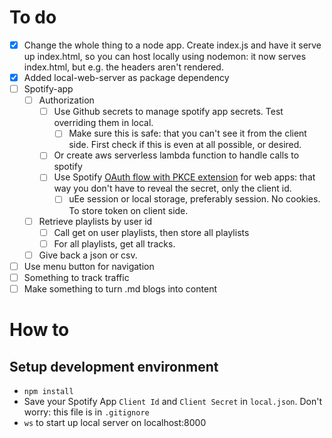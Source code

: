 # To do
- [X] Change the whole thing to a node app. Create index.js and have it serve up index.html, so you can host locally using nodemon: it now serves index.html, but e.g. the headers aren't rendered. 
- [X] Added local-web-server as package dependency
- [ ] Spotify-app
    - [ ] Authorization
        - [ ] Use Github secrets to manage spotify app secrets. Test overriding them in local. 
            - [ ] Make sure this is safe: that you can't see it from the client side. First check if this is even at all possible, or desired.
        - [ ] Or create aws serverless lambda function to handle calls to spotify
        - [ ] Use Spotify [OAuth flow with PKCE extension](https://developer.spotify.com/documentation/general/guides/authorization/code-flow/) for web apps: that way you don't have to reveal the secret, only the client id. 
          - [ ] uEe session or local storage, preferably session. No cookies. To store token on client side. 
    - [ ] Retrieve playlists by user id
      - [ ] Call get on user playlists, then store all playlists
      - [ ] For all playlists, get all tracks.
    - [ ] Give back a json or csv. 
- [ ] Use menu button for navigation
- [ ] Something to track traffic
- [ ] Make something to turn .md blogs into content

# How to

## Setup development environment
- `npm install`
- Save your Spotify App `Client Id` and `Client Secret` in `local.json`. Don't worry: this file is in `.gitignore`
- `ws` to start up local server on localhost:8000